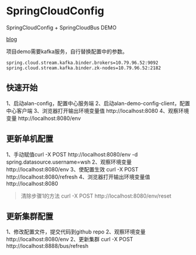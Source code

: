 # SpringCloudConfig
SpringCloudConfig + SpringCloudBus DEMO

[blog](http://blog.spring-cloud.io/blog/sc-config.html)

项目demo需要kafka服务，自行替换配置中的参数。

	spring.cloud.stream.kafka.binder.brokers=10.79.96.52:9092
	spring.cloud.stream.kafka.binder.zk-nodes=10.79.96.52:2182

## 快速开始

1、启动alan-config，配置中心服务端
2、启动alan-demo-config-client，配置中心客户端 
3、浏览器打开输出环境变量值 http://localhost:8080
4、观察环境变量 http://localhost:8080/env

## 更新单机配置

1、手动赋值curl -X POST http://localhost:8080/env -d spring.datasource.username=wsh
2、观察环境变量 http://localhost:8080/env
3、使配置生效 curl -X POST http://localhost:8080/refresh
4、浏览器打开输出环境变量值 http://localhost:8080

> 清除步骤1的方法 curl -X POST http://localhost:8080/env/reset

## 更新集群配置

1、修改配置文件，提交代码到github repo
2、观察环境变量 http://localhost:8080/env
2、更新集群 curl -X POST http://localhost:8888/bus/refresh


